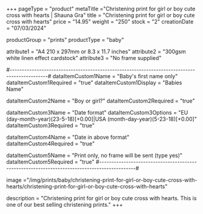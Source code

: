 +++
pageType = "product"
metaTitle ="Christening print for girl or boy cute cross with hearts | Shauna Gra"
title = "Christening print for girl or boy cute cross with hearts"
price = "14.95"
weight = "250" 
stock = "2"
creationDate = "07/03/2024"

productGroup = "prints"
productType = "baby"

 
attribute1 = "A4 210 x 297mm or 8.3 x 11.7 inches" 
attribute2 = "300gsm white linen effect cardstock"
attribute3 = "No frame supplied"

#---------------------------------------------------------------------------------------------#
dataItemCustom1Name = "Baby's first name only"
dataItemCustom1Required = "true"
dataItemCustom1Display = "Babies Name"

dataItemCustom2Name = "Boy or girl?"
dataItemCustom2Required = "true"

dataItemCustom3Name = "Date format"
dataItemCustom3Options = "EU (day-month-year)(23-5-18)[+0.00]|USA (month-day-year)(5-23-18)[+0.00]"
dataItemCustom3Required = "true"

dataItemCustom4Name = "Date in above format"
dataItemCustom4Required = "true"

dataItemCustom5Name = "Print only, no frame will be sent (type yes)"
dataItemCustom5Required = "true"
#---------------------------------------------------------------------------------------------#

image ="/img/prints/baby/christening-print-for-girl-or-boy-cute-cross-with-hearts/christening-print-for-girl-or-boy-cute-cross-with-hearts"

description = "Christening print for girl or boy cute cross with hearts. This is one of our best selling christening prints."
+++
